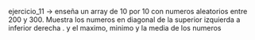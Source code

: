ejercicio_11 -> enseña un array de 10 por 10 con numeros aleatorios entre 200 y 300. Muestra los numeros en diagonal de la superior izquierda a inferior derecha .
y el maximo, minimo y la media de los numeros